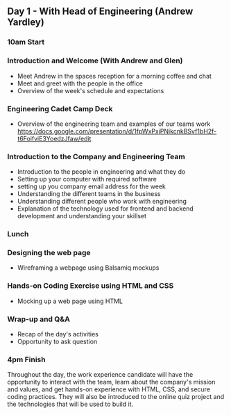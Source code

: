 ## Day 1 - With Head of Engineering (Andrew Yardley)

### 10am Start

### Introduction and Welcome (With Andrew and Glen)
- Meet Andrew in the spaces reception for a morning coffee and chat
- Meet and greet with the people in the office
- Overview of the week's schedule and expectations

### Engineering Cadet Camp Deck
- Overview of the engineering team and examples of our teams work
https://docs.google.com/presentation/d/1fpWxPxjPNikcnkBSvf1bH2f-t6FoifviE3YoedzJfaw/edit

### Introduction to the Company and Engineering Team
- Introduction to the people in engineering and what they do
- Setting up your computer with required software
- setting up you company email address for the week
- Understanding the different teams in the business
- Understanding different people who work with engineering
- Explanation of the technology used for frontend and backend development and understanding your skillset

### Lunch

### Designing the web page
- Wireframing a webpage using Balsamiq mockups

### Hands-on Coding Exercise using HTML and CSS
- Mocking up a web page using HTML

### Wrap-up and Q&A
- Recap of the day's activities
- Opportunity to ask question

### 4pm Finish

Throughout the day, the work experience candidate will have the opportunity to interact with the team, learn about the company's mission and values, and get hands-on experience with HTML, CSS, and secure coding practices. They will also be introduced to the online quiz project and the technologies that will be used to build it.
